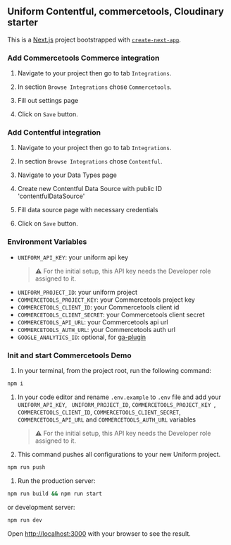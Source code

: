 ## Uniform Contentful, commercetools, Cloudinary starter

This is a [Next.js](https://nextjs.org/) project bootstrapped with [`create-next-app`](https://github.com/vercel/next.js/tree/canary/packages/create-next-app).

### Add Commercetools Commerce integration

1. Navigate to your project then go to tab `Integrations`.

2. In section `Browse Integrations` chose `Commercetools`.

3. Fill out settings page

4. Click on `Save` button.

### Add Contentful integration

1. Navigate to your project then go to tab `Integrations`.

2. In section `Browse Integrations` chose `Contentful`.

3. Navigate to your Data Types page

4. Create new Contentful Data Source with public ID 'contentfulDataSource'

5. Fill data source page with necessary credentials

6. Click on `Save` button.
  
### Environment Variables

- `UNIFORM_API_KEY`: your uniform api key
  > ⚠️ For the initial setup, this API key needs the Developer role assigned to it.
- `UNIFORM_PROJECT_ID`: your uniform project
- `COMMERCETOOLS_PROJECT_KEY`: your Commercetools project key
- `COMMERCETOOLS_CLIENT_ID`: your Commercetools client id
- `COMMERCETOOLS_CLIENT_SECRET`: your Commercetools client secret
- `COMMERCETOOLS_API_URL`: your Commercetools api url
- `COMMERCETOOLS_AUTH_URL`: your Commercetools auth url
- `GOOGLE_ANALYTICS_ID`: optional, for [ga-plugin](https://docs.uniform.app/integrations/data/google-analytics#activate-ga-plugin)

### Init and start Commercetools Demo

1. In your terminal, from the project root, run the following command:

```bash
npm i
```

1. In your code editor and rename `.env.example` to `.env` file and add your `UNIFORM_API_KEY`, ` UNIFORM_PROJECT_ID`, `COMMERCETOOLS_PROJECT_KEY `, `COMMERCETOOLS_CLIENT_ID`, `COMMERCETOOLS_CLIENT_SECRET`, `COMMERCETOOLS_API_URL` and `COMMERCETOOLS_AUTH_URL` variables
   > ⚠️ For the initial setup, this API key needs the Developer role assigned to it.

1. This command pushes all configurations to your new Uniform project.

```bash
npm run push
```

1. Run the production server:

```bash
npm run build && npm run start
```

or development server:

```bash
npm run dev
```

Open [http://localhost:3000](http://localhost:3000) with your browser to see the result.